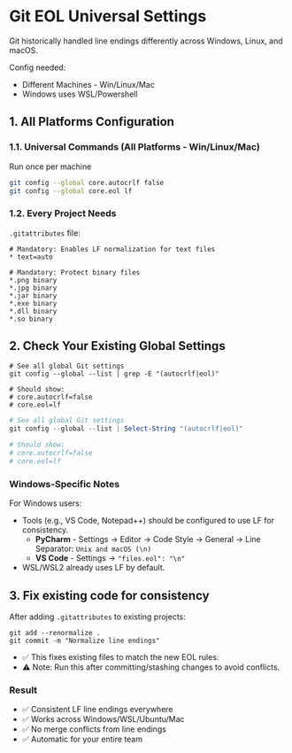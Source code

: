 # Git EOL Universal Settings

Git historically handled line endings differently across Windows, Linux, and macOS.

Config needed:

- Different Machines - Win/Linux/Mac
- Windows uses WSL/Powershell

## 1. All Platforms Configuration

### 1.1. Universal Commands (All Platforms - Win/Linux/Mac)

Run once per machine

```bash
git config --global core.autocrlf false
git config --global core.eol lf
```

### 1.2. Every Project Needs

`.gitattributes` file:

```
# Mandatory: Enables LF normalization for text files
* text=auto

# Mandatory: Protect binary files
*.png binary
*.jpg binary
*.jar binary
*.exe binary
*.dll binary
*.so binary
```

## 2. Check Your Existing Global Settings

```shell
# See all global Git settings
git config --global --list | grep -E "(autocrlf|eol)"

# Should show:
# core.autocrlf=false  
# core.eol=lf
```

```powershell
# See all global Git settings
git config --global --list | Select-String "(autocrlf|eol)"

# Should show:
# core.autocrlf=false  
# core.eol=lf
```

### Windows-Specific Notes

For Windows users:

- Tools (e.g., VS Code, Notepad++) should be configured to use LF for consistency.
    - **PyCharm** - Settings -> Editor -> Code Style -> General -> Line Separator: `Unix and macOS (\n)`
    - **VS Code** - Settings -> `"files.eol": "\n"`
- WSL/WSL2 already uses LF by default.

## 3. Fix existing code for consistency

After adding `.gitattributes` to existing projects:

```shell
git add --renormalize .
git commit -m "Normalize line endings"
```

- ✅ This fixes existing files to match the new EOL rules.
- ⚠️ Note: Run this after committing/stashing changes to avoid conflicts.

### Result

- ✅ Consistent LF line endings everywhere
- ✅ Works across Windows/WSL/Ubuntu/Mac
- ✅ No merge conflicts from line endings
- ✅ Automatic for your entire team

